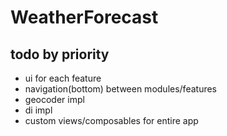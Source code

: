 # WeatherForecast

## todo by priority
- ui for each feature
- navigation(bottom) between modules/features
- geocoder impl
- di impl 
- custom views/composables for entire app
